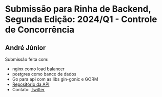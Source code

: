 # Submissão para Rinha de Backend, Segunda Edição: 2024/Q1 - Controle de Concorrência


## André Júnior
Submissão feita com:

- nginx como load balancer
- postgres como banco de dados
- Go para api com as libs gin-gonic e GORM
- [Repositório da API]()
- Contato: [Twitter](https://twitter.com/AndreLp1999)